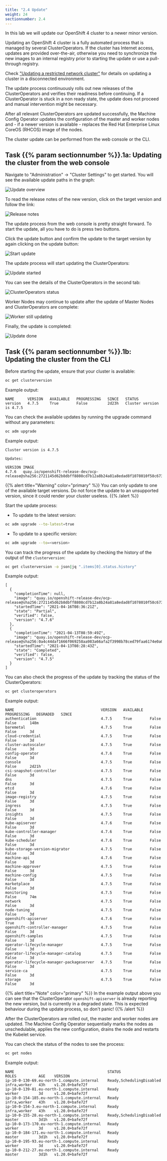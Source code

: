 ```yaml
---
title: "2.4 Update"
weight: 24
sectionnumber: 2.4
---
```


In this lab we will update our OpenShift 4 cluster to a newer minor version.

Updating an OpenShift 4 cluster is a fully automated process that is managed by several ClusterOperators. If the cluster has Internet access, updates are provided over-the-air, otherwise you need to synchronize the new images to an internal registry prior to starting the update or use a pull-through registry.

Check ["Updating a restricted network cluster"](https://docs.openshift.com/container-platform/latest/updating/updating-restricted-network-cluster.html) for details on updating a cluster in a disconnected environment.

The update process continuously rolls out new releases of the ClusterOperators and verifies their readiness before continuing. If a ClusterOperator is stuck in a non ready state, the update does not proceed and manual intervention might be necessary.

After all relevant ClusterOperators are updated successfully, the Machine Config Operator updates the configuration of the master and worker nodes and - if a newer version is available - replaces the Red Hat Enterprise Linux CoreOS (RHCOS) image of the nodes.

The cluster update can be performed from the web console or the CLI.


## Task {{% param sectionnumber %}}.1a: Updating the cluster from the web console

Navigate to "Administration" -> "Cluster Settings" to get started. You will see the available update paths in the graph:

![Update overview](update-start.png)

To read the release notes of the new version, click on the target version and follow the link:

![Release notes](update-release-notes.png)

The update process from the web console is pretty straight forward. To start the update, all you have to do is press two buttons.

Click the update button and confirm the update to the target version by again clicking on the update button:

![Start update](update-available.png)

The update process will start updating the ClusterOperators:

![Update started](update-update-status-01.png)

You can see the details of the ClusterOperators in the second tab:

![ClusterOperators status](update-co-status.png)

Worker Nodes may continue to update after the update of Master Nodes and ClusterOperators are complete:

![Worker still updating](update-worker.png)

Finally, the update is completed:

![Update done](update-done.png)


## Task {{% param sectionnumber %}}.1b: Updating the cluster from the CLI

Before starting the update, ensure that your cluster is available:

```bash
oc get clusterversion
```

Example output:

```
NAME      VERSION   AVAILABLE   PROGRESSING   SINCE   STATUS
version   4.7.5     True        False         2d23h   Cluster version is 4.7.5
```

You can check the available updates by running the upgrade command without any parameters:

```bash
oc adm upgrade
```

Example output:

```
Cluster version is 4.7.5

Updates:

VERSION IMAGE
4.7.6   quay.io/openshift-release-dev/ocp-release@sha256:2721145d62b8dbff8808cd7b12a8b24a81a8edad8f1078010f58c673f76bb419
```

{{% alert title="Warning" color="primary" %}}
You can only update to one of the available target versions. Do not force the update to an unsupported version, since it could render your cluster useless.
{{% /alert %}}

Start the update process:

* To update to the latest version:

```bash
oc adm upgrade --to-latest=true
```

* To update to a specific version:

```bash
oc adm upgrade --to=<version>
```

You can track the progress of the update by checking the history of the output of the `clusterversion`:

```bash
oc get clusterversion -o json|jq ".items[0].status.history"
```

Example output:

```
[
  {
    "completionTime": null,
    "image": "quay.io/openshift-release-dev/ocp-release@sha256:2721145d62b8dbff8808cd7b12a8b24a81a8edad8f1078010f58c673f76bb419",
    "startedTime": "2021-04-16T08:36:21Z",
    "state": "Partial",
    "verified": false,
    "version": "4.7.6"
  },
  {
    "completionTime": "2021-04-13T08:59:49Z",
    "image": "quay.io/openshift-release-dev/ocp-release@sha256:0a4c44daf1666f069258aa983a66afa2f3998b78ced79faa6174e0a0f438f0a5",
    "startedTime": "2021-04-13T08:28:43Z",
    "state": "Completed",
    "verified": false,
    "version": "4.7.5"
  }
]
```

You can also check the progress of the update by tracking the status of the ClusterOperators:

```bash
oc get clusteroperators
```

Example output:

```
NAME                                       VERSION   AVAILABLE   PROGRESSING   DEGRADED   SINCE
authentication                             4.7.5     True        False         False      148m
baremetal                                  4.7.5     True        False         False      3d
cloud-credential                           4.7.5     True        False         False      3d
cluster-autoscaler                         4.7.5     True        False         False      3d
config-operator                            4.7.6     True        False         False      3d
console                                    4.7.5     True        False         False      2d21h
csi-snapshot-controller                    4.7.5     True        False         False      3d
dns                                        4.7.5     True        False         False      3d
etcd                                       4.7.6     True        False         False      3d
image-registry                             4.7.5     True        False         False      3d
ingress                                    4.7.5     True        False         False      3d
insights                                   4.7.5     True        False         False      3d
kube-apiserver                             4.7.6     True        False         False      3d
kube-controller-manager                    4.7.6     True        False         False      3d
kube-scheduler                             4.7.6     True        False         False      3d
kube-storage-version-migrator              4.7.5     True        False         False      3d
machine-api                                4.7.6     True        False         False      3d
machine-approver                           4.7.5     True        False         False      3d
machine-config                             4.7.5     True        False         False      3d
marketplace                                4.7.5     True        False         False      3d
monitoring                                 4.7.5     True        False         False      74m
network                                    4.7.5     True        False         False      3d
node-tuning                                4.7.5     True        False         False      3d
openshift-apiserver                        4.7.6     True        False         True       3d
openshift-controller-manager               4.7.5     True        False         False      3d
openshift-samples                          4.7.5     True        False         False      3d
operator-lifecycle-manager                 4.7.5     True        False         False      3d
operator-lifecycle-manager-catalog         4.7.5     True        False         False      3d
operator-lifecycle-manager-packageserver   4.7.5     True        False         False      3d
service-ca                                 4.7.5     True        False         False      3d
storage                                    4.7.5     True        False         False      3d
```

{{% alert title="Note" color="primary" %}}
In the example output above you can see that the ClusterOperator `openshift-apiserver` is already reporting the new version, but is currently in a degraded state. This is expected behaviour during the update process, so don't panic!
{{% /alert %}}

After the ClusterOperators are rolled out, the master and worker nodes are updated. The Machine Config Operator sequentially marks the nodes as unschedulable, applies the new configuration, drains the node and restarts the Kubelet service.

You can check the status of the nodes to see the process:

```bash
oc get nodes
```

Example output:

```
NAME                                          STATUS                     ROLES          AGE    VERSION
ip-10-0-130-69.eu-north-1.compute.internal    Ready,SchedulingDisabled   infra,worker   43h    v1.20.0+bafe72f
ip-10-0-139-81.eu-north-1.compute.internal    Ready                      worker         3d     v1.20.0+bafe72f
ip-10-0-154-185.eu-north-1.compute.internal   Ready                      infra,worker   43h    v1.20.0+bafe72f
ip-10-0-154-3.eu-north-1.compute.internal     Ready                      infra,worker   43h    v1.20.0+bafe72f
ip-10-0-155-28.eu-north-1.compute.internal    Ready,SchedulingDisabled   master         3d1h   v1.20.0+bafe72f
ip-10-0-173-170.eu-north-1.compute.internal   Ready                      worker         3d     v1.20.0+bafe72f
ip-10-0-184-171.eu-north-1.compute.internal   Ready                      master         3d1h   v1.20.0+bafe72f
ip-10-0-195-93.eu-north-1.compute.internal    Ready                      worker         3d     v1.20.0+bafe72f
ip-10-0-212-27.eu-north-1.compute.internal    Ready                      master         3d1h   v1.20.0+bafe72f
```

